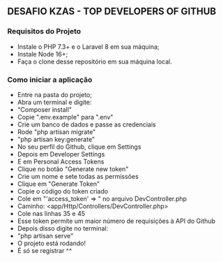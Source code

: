 ## DESAFIO KZAS - TOP DEVELOPERS OF GITHUB

### Requisitos do Projeto
- Instale o PHP 7.3+ e o Laravel 8 em sua máquina;
- Instale Node 16+;
- Faça o clone desse repositório em sua máquina local.

### Como iniciar a aplicação
- Entre na pasta do projeto;
- Abra um terminal e digite:
- "Composer install"
- Copie ".env.example" para ".env"
- Crie um banco de dados e passe as credenciais
- Rode "php artisan migrate"
- "php artisan key:generate"
- No seu perfil do Github, clique em Settings
- Depois em Developer Settings
- E em Personal Access Tokens
- Clique no botão "Generate new token"
- Crie um nome e sete todas as permissões
- Clique em "Generate Token"
- Copie o código do token criado
- Cole em "'access_token' => " no arquivo DevController.php
- Caminho: <app/Http/Controllers/DevController.php>
- Cole nas linhas 35 e 45
- Esse token permite um maior número de requisições à API do Github
- Depois disso digite no terminal:
- "php artisan serve"
- O projeto está rodando!
- É só se registrar ^^

